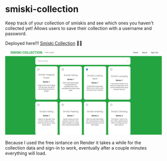 # smiski-collection
Keep track of your collection of smiskis and see which ones you haven't collected yet!
Allows users to save their collection with a username and password. 

Deployed here!!! [Smiski Collection](https://smiski-collection.onrender.com/) 🎉✨

![Smiski Collection image](images/smiski_collection.png)

Because I used the free isntance on Render it takes a while for the collection data and sign-in to work, eventually after a couple minutes everything will load. 
